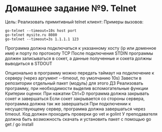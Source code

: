 # Домашнее задание №9. Telnet
Цель: Реализовать примитивный telnet клиент:
Примеры вызовов:
```
go-telnet --timeout=10s host port
go-telnet mysite.ru 8080
go-telnet --timeout=3s 1.1.1.1 123
```
Программа должна подключаться к указанному хосту (ip или доменное имя) и порту по протоколу TCP
После подключения STDIN программы должен записываться в сокет, а данные полученные и сокета должны выводиться в STDOUT

Опционально в программу можно передать таймаут на подключение к серверу (через аргумент --timeout, по умолчанию 10s)
Завести в репозитории отдельный пакет (модуль) для этого ДЗ
Реализовать программу, при необходимости выделив вспомогательные функции
Критерии оценки: При нажатии Ctrl+D программа должна закрывать сокет и завершаться
Если сокет закрывается со стороны сервера, программа должна так же завершаться
При подключении к несуществующему сервер, программа должна завершаться через timeout.
Код должен проходить проверки go vet и golint
У преподавателя должна быть возможность скачать и установить пакет с помощью go get / go install